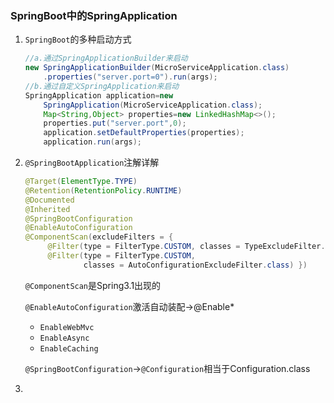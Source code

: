 ### SpringBoot中的SpringApplication

1. `SpringBoot`的多种启动方式

   ```java
   //a.通过SpringApplicationBuilder来启动
   new SpringApplicationBuilder(MicroServiceApplication.class)
       .properties("server.port=0").run(args);
   //b.通过自定义SpringApplication来启动
   SpringApplication application=new 
       SpringApplication(MicroServiceApplication.class);
       Map<String,Object> properties=new LinkedHashMap<>();
       properties.put("server.port",0);
       application.setDefaultProperties(properties);
       application.run(args);
   ```

2. `@SpringBootApplication`注解详解

   ```java
   @Target(ElementType.TYPE)
   @Retention(RetentionPolicy.RUNTIME)
   @Documented
   @Inherited
   @SpringBootConfiguration
   @EnableAutoConfiguration
   @ComponentScan(excludeFilters = {
   		@Filter(type = FilterType.CUSTOM, classes = TypeExcludeFilter.class),
   		@Filter(type = FilterType.CUSTOM,
   				classes = AutoConfigurationExcludeFilter.class) })
   ```

   `@ComponentScan`是Spring3.1出现的

   `@EnableAutoConfiguration`激活自动装配->@Enable*

   * `EnableWebMvc`
   * `EnableAsync`
   * `EnableCaching`

   `@SpringBootConfiguration`->`@Configuration`相当于Configuration.class

3. 